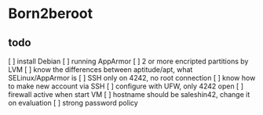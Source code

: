 # Born2beroot
## todo
[ ] install Debian
[ ] running AppArmor
[ ] 2 or more encripted partitions by LVM
[ ] know the differences between aptitude/apt, what SELinux/AppArmor is
[ ] SSH only on 4242, no root connection
[ ] know how to make new account via SSH
[ ] configure with UFW, only 4242 open
[ ] firewall active when start VM
[ ] hostname should be saleshin42, change it on evaluation
[ ] strong password policy